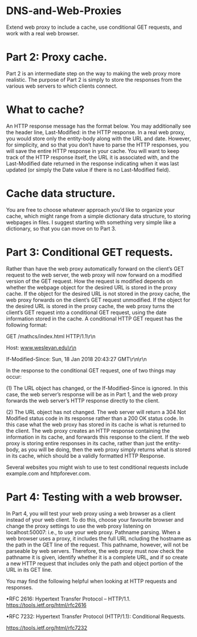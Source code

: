 # DNS-and-Web-Proxies
Extend web proxy to include a cache, use conditional GET requests, and work with a real web browser.

# Part 2: Proxy cache. 
Part 2 is an intermediate step on the way to making the web proxy
more realistic. The purpose of Part 2 is simply to store the responses from the various web servers
to which clients connect.

# What to cache?
An HTTP response message has the format below. You may additionally see
the header line, Last-Modified:<date> in the HTTP response. In a real web proxy, you would
store only the entity-body along with the URL and date. However, for simplicity, and so that you
don’t have to parse the HTTP responses, you will save the entire HTTP response in your cache.
You will want to keep track of the HTTP response itself, the URL it is associated with, and the
Last-Modified date returned in the response indicating when it was last updated (or simply the
Date value if there is no Last-Modified field). 

# Cache data structure.
You are free to choose whatever approach you’d like to organize your
cache, which might range from a simple dictionary data structure, to storing webpages in files. I
suggest starting with something very simple like a dictionary, so that you can move on to Part 3.

# Part 3: Conditional GET requests.
Rather than have the web proxy automatically forward
on the client’s GET request to the web server, the web proxy will now forward on a modified version
of the GET request. How the request is modified depends on whether the webpage object for the
desired URL is stored in the proxy cache. If the object for the desired URL is not stored in the
proxy cache, the web proxy forwards on the client’s GET request unmodified. If the object for
the desired URL is stored in the proxy cache, the web proxy turns the client’s GET request into
a conditional GET request, using the date information stored in the cache. A conditional HTTP
GET request has the following format:

GET /mathcs/index.html HTTP/1.1\r\n

Host: www.wesleyan.edu\r\n

If-Modified-Since: Sun, 18 Jan 2018 20:43:27 GMT\r\n\r\n

In the response to the conditional GET request, one of two things may occur:

(1) The URL object has changed, or the If-Modified-Since is ignored. In this case,
the web server’s response will be as in Part 1, and the web proxy forwards the web server’s
HTTP response directly to the client.

(2) The URL object has not changed. The web server will return a 304 Not Modified
status code in its response rather than a 200 OK status code. In this case what the web
proxy has stored in its cache is what is returned to the client. The web proxy creates an
HTTP response containing the information in its cache, and forwards this response to the
client. If the web proxy is storing entire responses in its cache, rather than just the entity-
body, as you will be doing, then the web proxy simply returns what is stored in its cache,
which should be a validly formatted HTTP Response.

Several websites you might wish to use to test conditional requests include example.com and
httpforever.com.

# Part 4: Testing with a web browser. 
In Part 4, you will test your web proxy using a web
browser as a client instead of your web client. To do this, choose your favourite browser and change
the proxy settings to use the web proxy listening on localhost:50007: i.e., to use your web proxy.
Pathname parsing. When a web browser uses a proxy, it includes the full URL ncluding
the hostname as the path in the GET line of the request. This pathname, however, will not be
parseable by web servers. Therefore, the web proxy must now check the pathname it is given,
identify whether it is a complete URL, and if so create a new HTTP request that includes only the
path and object portion of the URL in its GET line.

You may find the following helpful when looking at HTTP requests and responses.

•RFC 2616: Hypertext Transfer Protocol – HTTP/1.1. https://tools.ietf.org/html/rfc2616

•RFC 7232: Hypertext Transfer Protocol (HTTP/1.1): Conditional Requests.

https://tools.ietf.org/html/rfc7232
